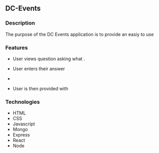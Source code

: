 

## DC-Events

### Description
The purpose of the DC Events application is to provide an easiy to use

### Features

* User views question asking
  what
  .
* User enters their answer 
  
* 
* User is then provided with
 

### Technologies

* HTML
* CSS
* Javascript
* Mongo
* Express
* React
* Node